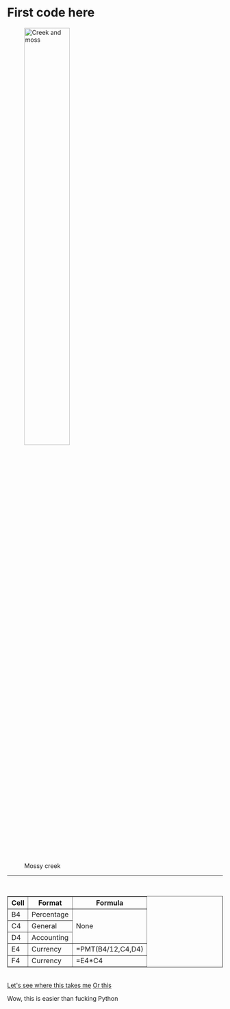 <!DOCTYPE html>
<html lang="EN">
<head>
    <meta charset="UTF-8">
    <link rel="icon" type="image/png" href="/Users/belikewatermyfriend/Pictures/Icons/Vortex.png">
    <title>My first page</title>
</head>
<body>
<main><h1>First code here</h1></main>
<figure>
    <img src="https://github.com/lis-recasens/lis-recasens.github.io/blob/master/creek-flow-moss-957987.jpg"
    width="50%"
    alt="Creek and moss">
    <figcaption>Mossy creek</figcaption>
</figure>
<hr>
<br>
<table border="1">
    <tr><th>Cell</th><th>Format</th><th>Formula</th></tr>
    <tr><td>B4</td><td>Percentage</td><td rowspan="3">None</td></tr>
    <tr><td>C4</td><td>General</td></tr>
    <tr><td>D4</td><td>Accounting</td></tr>
    <tr><td>E4</td><td>Currency</td><td>=PMT(B4/12,C4,D4)</td></tr>
    <tr><td>F4</td><td>Currency</td><td>=E4*C4</td></tr>
</table>
<br>
<a href="https://www.amazon.de/gp/cart/view.html?ref_=nav_cart">Let's see where this takes me</a>
<a href="/Users/belikewatermyfriend/Dropbox/Hobbies/Front-End Web Development/C1/firstPage.html">Or this</a>
<footer>
    <p>Wow, this is easier than fucking Python</p>
</footer>
</body>
</html>
